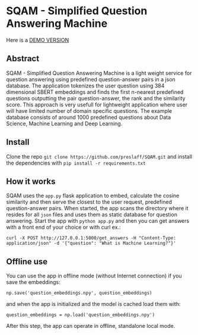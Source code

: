 # **SQAM - Simplified Question Answering Machine**
Here is a [DEMO VERSION](https://www.cdsv.dev)

## Abstract

SQAM - Simplified Question Answering Machine is a light weight service for question answering using predefined question-answer pairs in a json database. The application tokenizes the user question using 384 dimensional SBERT embeddings and finds the first n-nearest predefined questions outputting the pair question-answer, the rank and the similarity score. This approach is very usefull for lightweight application where user will have limited number of domain specific questions. The example database consists of around 1000 predefined questions about Data Science, Machine Learning and Deep Learning. 

## Install

Clone the repo `git clone https://github.com/preslaff/SQAM.git` and install the dependencies with `pip install -r requirements.txt`

## How it works

SQAM uses the `app.py` flask application to embed, calculate the cosine similarity and then serve the closest to the user request, predefined question-answer pairs. When started, the app scans the directory where it resides for all `json` files and uses them as static database for question answering. Start the app with `python app.py` and then you can get answers with a front end of your choice or with curl ex.:

`curl -X POST http://127.0.0.1:5000/get_answers -H "Content-Type: application/json" -d '{"question": "What is Machine Learning?"}'`

## Offline use

You can use the app in offline mode (without Internet connection) if you save the embeddings:

`np.save('question_embeddings.npy', question_embeddings)`

and when the app is initialized and the model is cached load them with:

`question_embeddings = np.load('question_embeddings.npy')`

After this step, the app can operate in offline, standalone local mode.





